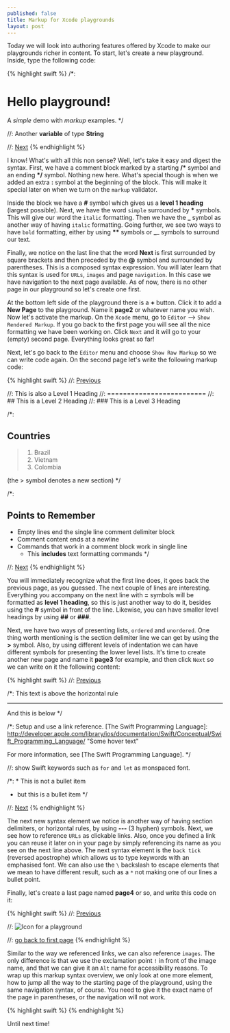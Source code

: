 ```yaml
---
published: false
title: Markup for Xcode playgrounds
layout: post
---
```

Today we will look into authoring features offered by Xcode to make our playgrounds richer in content. To start, let's create a new playground. Inside, type the following code:

{% highlight swift %}
/*:
# Hello playground!

A *simple* demo with _markup_ examples.
*/

//: Another **variable** of type __String__

//: [Next](@next)
{% endhighlight %}

I know! What's with all this non sense? Well, let's take it easy and digest the syntax. First, we have a comment block marked by a starting __/\*__ symbol and an ending __\*/__ symbol. Nothing new here. What's special though is when we  added an extra __:__ symbol at the beginning of the block. This will make it special later on when we turn on the `markup` validator.

Inside the block we have a __#__ symbol which gives us a __level 1 heading__ (largest possible). Next, we have the word `simple` surrounded by __\*__ symbols. This will give our word the `italic` formatting. Then we have the __\___ symbol as another way of having `italic` formatting. Going further, we see two ways to have `bold` formatting, either by using __\**__ symbols or __\____ symbols to surround our text.

Finally, we notice on the last line that the word __Next__ is first surrounded by square brackets and then preceded by the __@__ symbol and surrounded by parentheses. This is a composed syntax expression. You will later learn that this syntax is used for `URLs`, `images` and page `navigation`. In this case we have navigation to the next page available. As of now, there is no other page in our playground so let's create one first.

At the bottom left side of the playground there is a __+__ button. Click it to add a __New Page__ to the playground. Name it __page2__ or whatever name you wish. Now let's activate the markup. On the `Xcode` menu, go to `Editor` --> `Show Rendered Markup`. If you go back to the first page you will see all the nice formatting we have been working on. Click `Next` and it will go to your (empty) second page. Everything looks great so far!

Next, let's go back to the `Editor` menu and choose `Show Raw Markup` so we can write code again. On the second page let's write the following markup code:

{% highlight swift %}
//: [Previous](@previous)

//: This is also a Level 1 Heading
//: =========================
//: ## This is a Level 2 Heading
//: ### This is a Level 3 Heading

/*: 
## Countries
> 1. Brazil
> 2. Vietnam
> 3. Colombia

(the > symbol denotes a new section)
*/

/*: 
## Points to Remember
* Empty lines end the single line comment delimiter block
* Comment content ends at a newline
* Commands that work in a comment block work in single line
     * This **includes** text formatting commands
*/

//: [Next](@next)
{% endhighlight %}

You will immediately recognize what the first line does, it goes back the previous page, as you guessed. The next couple of lines are interesting. Everything you accompany on the next line with __=__ symbols will be formatted as __level 1 heading__, so this is just another way to do it, besides using the __#__ symbol in front of the line. Likewise, you can have smaller level headings by using  __##__ or __###__.

Next, we have two ways of presenting lists, `ordered` and `unordered`. One thing worth mentioning is the section delimiter line we can get by using the __>__ symbol. Also, by using different levels of indentation we can have different symbols for presenting the lower level lists. It's time to create another new page and name it __page3__ for example, and then click `Next` so we can write on it the following content:

{% highlight swift %}
//: [Previous](@previous)

/*:
This text is above the horizontal rule

---
And this is below
*/

/*: Setup and use a link reference.
[The Swift Programming Language]: http://developer.apple.com/library/ios/documentation/Swift/Conceptual/Swift_Programming_Language/ "Some hover text"

For more information, see [The Swift Programming Language].
*/

//: show Swift keywords such as `for` and `let` as monspaced font.

/*:
\* This is not a bullet item
* but this is a bullet item
*/

//: [Next](@next)
{% endhighlight %}

The next new syntax element we notice is another way of having section delimiters, or horizontal rules, by using __---__ (3 hyphen) symbols. Next, we see how to reference `URLs` as clickable links. Also, once you defined a link you can reuse it later on in your page by simply referencing its name as you see on the next line above. The next syntax element is the `back tick` (reversed apostrophe) which allows us to type keywords with an emphasised font. We can also use the `\` backslash to escape elements that we mean to have different result, such as a `*` not making one of our lines a bullet point.

Finally, let's create a last page named __page4__ or so, and write this code on it:

{% highlight swift %}
//: [Previous](@previous)

//: ![Icon for a playground](http://devimages.apple.com.edgekey.net/swift/images/playgrounds.png "A playground image")

//: [go back to first page](page1)
{% endhighlight %}

Similar to the way we referenced links, we can also reference `images`. The only difference is that we use the exclamation point `!` in front of the image name, and that we can give it an `Alt` name for accessibility reasons. To wrap up this markup syntax overview, we only look at one more element, how to jump all the way to the starting page of the playground, using the same navigation syntax, of course. You need to give it the exact name of the page in parentheses, or the navigation will not work.

{% highlight swift %}
{% endhighlight %}

Until next time!

